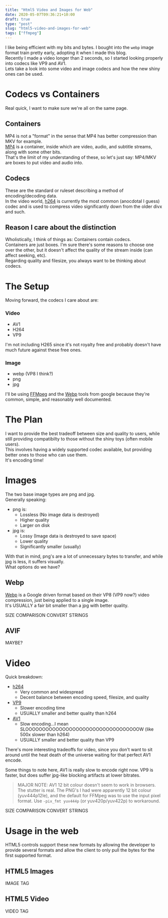 ```yaml
---
title: "Html5 Video and Images for Web"
date: 2020-05-07T09:36:21+10:00
draft: true
type: "post"
slug: "html5-video-and-images-for-web"
tags: ["ffmpeg"]
---
```




<!--more-->  

I like being efficient with my bits and bytes. I bought into the `webp` image format train pretty early, adopting it when I made this blog.  
Recently I made a video longer than 2 seconds, so I started looking properly into codecs like VP9 and AV1.  
Lets take a look into some video and image codecs and how the new shiny ones can be used.  

# Codecs vs Containers  
Real quick, I want to make sure we're all on the same page.  

## Containers
MP4 is not a "format" in the sense that MP4 has better compression than MKV for example.  
[MP4](https://en.wikipedia.org/wiki/MPEG-4_Part_14) is a container, inside which are video, audio, and subtitle streams, along with some other bits.  
That's the limit of my understanding of these, so let's just say: MP4/MKV are boxes to put video and audio into. 

## Codecs  
These are the standard or ruleset describing a method of encoding/decoding data.  
In the video world, [h264](https://www.divx.com/en/software/technologies/h264/) is currently the most common (anocdotal I guess) codec and is used to compress video significantly down from the older divx and such.  

## Reason I care about the distinction
Wholistically, I think of things as: Containers contain codecs.  
Containers are just boxes. I'm sure there's some reasons to choose one over the other, but it doesn't affect the quality of the stream inside (can affect seeking, etc).  
Regarding quality and filesize, you always want to be thinking about codecs.  

# The Setup
Moving forward, the codecs I care about are:  

### Video
- AV1
- H264
- VP9

I'm not including H265 since it's not royalty free and probably doesn't have much future against these free ones.  

### Image
- webp (VP8 I think?)
- png
- jpg

I'll be using [FFMpeg](https://www.ffmpeg.org/) and the [Webp](https://developers.google.com/speed/webp) tools from google because they're common, simple, and reasonably well documented.  

# The Plan
I want to provide the best tradeoff between size and quality to users, while still providing compatibilty to those without the shiny toys (often mobile users).  
This involves having a widely supported codec available, but providing better ones to those who can use them.  
It's encoding time!  

# Images
The two base image types are png and jpg.  
Generally speaking:
- png is:
    - Lossless (No image data is destroyed)
    - Higher quality
    - Larger on disk
- jpg is:
    - Lossy (Image data is destroyed to save space)
    - Lower quality
    - Significantly smaller (usually)

With that in mind, png's are a lot of unnecessary bytes to transfer, and while jpg is less, it suffers visually.  
What options do we have?  

## Webp  
[Webp](https://developers.google.com/speed/webp) is a Google driven format based on their VP8 (VP9 now?) video compression, just being applied to a single image.  
It's USUALLY a fair bit smaller than a jpg with better quality.  

SIZE COMPARISON
CONVERT STRINGS

## AVIF  
MAYBE?  


# Video  
Quick breakdown:  
- [h264](https://trac.ffmpeg.org/wiki/Encode/H.264)
    - Very common and widespread  
    - Decent balance between encoding speed, filesize, and quality
- [VP9](https://trac.ffmpeg.org/wiki/Encode/VP9)
    - Slower encoding time
    - USUALLY smaller and better quality than h264
- [AV1](https://trac.ffmpeg.org/wiki/Encode/AV1)
    - Slow encoding...I mean SLOOOOOOOOOOOOOOOOOOOOOOOOOOOOOOOOOOW (like 500x slower than h264)
    - USUALLY smaller and better quality than VP9

There's more interesting tradeoffs for video, since you don't want to sit around until the heat death of the universe waiting for that perfect AV1 encode.  

Some things to note here, AV1 is really slow to encode right now. VP9 is faster, but does suffer jpg-like blocking artifacts at lower bitrates.  

> MAJOR NOTE: AV1 12 bit colour doesn't seem to work in browsers. The stutter is real. The PNG's I had were apparently 12 bit colour (yuv444p12le), and the default for FFMpeg was to use the input pixel format. Use `-pix_fmt yuv444p` (or yuv420p/yuv422p) to workaround.  

SIZE COMPARISON
CONVERT STRINGS

# Usage in the web  
HTML5 controls support these new formats by allowing the developer to provide several formats and allow the client to only pull the bytes for the first supported format.  

## HTML5 Images  
IMAGE TAG

## HTML5 Video 
VIDEO TAG